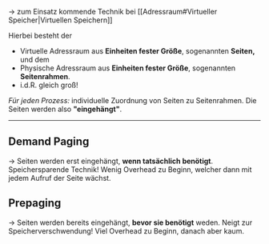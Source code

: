 
-> zum Einsatz kommende Technik bei [[Adressraum#Virtueller Speicher|Virtuellen Speichern]]

Hierbei besteht der 
* Virtuelle Adressraum aus **Einheiten fester Größe**, sogenannten **Seiten,** und dem
* Physische Adressraum aus **Einheiten fester Größe**, sogenannten **Seitenrahmen**.
* i.d.R. gleich groß!

*Für jeden Prozess:* individuelle Zuordnung von Seiten zu Seitenrahmen. Die Seiten werden also **"eingehängt"**.

___

## Demand Paging

-> Seiten werden erst eingehängt, **wenn tatsächlich benötigt**.
Speichersparende Technik! Wenig Overhead zu Beginn, welcher dann mit jedem Aufruf der Seite wächst.


## Prepaging

-> Seiten werden bereits eingehängt, **bevor sie benötigt** weden.
Neigt zur Speicherverschwendung! Viel Overhead zu Beginn, danach aber kaum.

